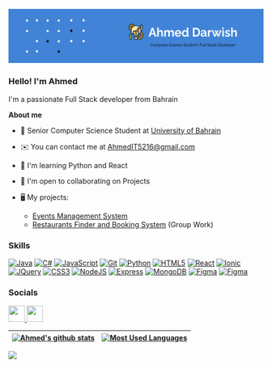 ![Design and Development](./img/Header.png)

### Hello! I'm Ahmed

I'm a passionate Full Stack developer from Bahrain

**About me**

- 💼 Senior Computer Science Student at [University of Bahrain](https://www.uob.edu.bh/)

- ✉️ You can contact me at [AhmedIT5216@gmail.com](AhmedIT5216@gmail.com)

- 🧠 I'm learning Python and React

- 🤝 I'm open to collaborating on Projects

- 🖥️ My projects:
  - [Events Management System](https://event-management-system-ashlw-87142d6f2532.herokuapp.com/)
  - [Restaurants Finder and Booking System](https://resbooking.vercel.app/) (Group Work)

### Skills

<a href="https://developer.mozilla.org/en-US/docs/Web/Java" target="_blank" rel="noreferrer"><img src="https://raw.githubusercontent.com/danielcranney/readme-generator/main/public/icons/skills/java-colored.svg" alt="Java" width="36" height="36"></a>
<a href="https://upload.wikimedia.org/wikipedia/commons/thumb/d/d2/C_Sharp_Logo_2023.svg/128px-C_Sharp_Logo_2023.svg.png" target="_blank" rel="noreferrer"><img src="https://upload.wikimedia.org/wikipedia/commons/thumb/d/d2/C_Sharp_Logo_2023.svg/128px-C_Sharp_Logo_2023.svg.png" alt="C#" width="36" height="36"></a>
<a href="https://developer.mozilla.org/en-US/docs/Web/JavaScript" target="_blank" rel="noreferrer"><img src="https://raw.githubusercontent.com/danielcranney/readme-generator/main/public/icons/skills/javascript-colored.svg" alt="JavaScript" width="36" height="36"></a>
<a href="https://git-scm.com/" target="_blank" rel="noreferrer"><img src="https://raw.githubusercontent.com/danielcranney/readme-generator/main/public/icons/skills/git-colored.svg" alt="Git" width="36" height="36"></a>
<a href="https://www.python.org/" target="_blank" rel="noreferrer"><img src="https://raw.githubusercontent.com/danielcranney/readme-generator/main/public/icons/skills/python-colored.svg" alt="Python" width="36" height="36"></a>
<a href="https://developer.mozilla.org/en-US/docs/Glossary/HTML5" target="_blank" rel="noreferrer"><img src="https://raw.githubusercontent.com/danielcranney/readme-generator/main/public/icons/skills/html5-colored.svg" alt="HTML5" width="36" height="36"></a>
<a href="https://reactjs.org/" target="_blank" rel="noreferrer"><img src="https://raw.githubusercontent.com/danielcranney/readme-generator/main/public/icons/skills/react-colored.svg" alt="React" width="36" height="36"></a>
<a href="https://ionic.io/_next/image?url=https%3A%2F%2Fimages.prismic.io%2Fionicframeworkcom%2F66cfdbef-e59d-463a-8e24-12cb233e9d97_ionic%2Blogo%2Bblue.png&w=128&q=75" target="_blank" rel="noreferrer"><img src="https://ionic.io/_next/image?url=https%3A%2F%2Fimages.prismic.io%2Fionicframeworkcom%2F66cfdbef-e59d-463a-8e24-12cb233e9d97_ionic%2Blogo%2Bblue.png&w=128&q=75" alt="Ionic" width="36" height="36"></a>
<a href="https://jquery.com/" target="_blank" rel="noreferrer"><img src="https://raw.githubusercontent.com/danielcranney/readme-generator/main/public/icons/skills/jquery-colored.svg" alt="JQuery" width="36" height="36"></a>
<a href="https://www.w3.org/TR/CSS/#css" target="_blank" rel="noreferrer"><img src="https://raw.githubusercontent.com/danielcranney/readme-generator/main/public/icons/skills/css3-colored.svg" alt="CSS3" width="36" height="36"></a>
<a href="https://nodejs.org/en/" target="_blank" rel="noreferrer"><img src="https://raw.githubusercontent.com/danielcranney/readme-generator/main/public/icons/skills/nodejs-colored.svg" alt="NodeJS" width="36" height="36"></a>
<a href="https://expressjs.com/" target="_blank" rel="noreferrer"><img src="https://raw.githubusercontent.com/danielcranney/readme-generator/main/public/icons/skills/express-colored.svg" alt="Express" width="36" height="36"></a>
<a href="https://www.mongodb.com/" target="_blank" rel="noreferrer"><img src="https://raw.githubusercontent.com/danielcranney/readme-generator/main/public/icons/skills/mongodb-colored.svg" alt="MongoDB" width="36" height="36"></a>
<a href="https://www.figma.com/" target="_blank" rel="noreferrer"><img src="https://raw.githubusercontent.com/danielcranney/readme-generator/main/public/icons/skills/figma-colored.svg" alt="Figma" width="36" height="36"></a>
<a href="https://arunpotti.files.wordpress.com/2021/12/microsoft_azure.svg_.png?w=1024" target="_blank" rel="noreferrer"><img src="https://arunpotti.files.wordpress.com/2021/12/microsoft_azure.svg_.png?w=1024" alt="Figma" width="36" height="36"></a>

### Socials

<p align="left"> <a href="https://github.com/AhmedAshlw" target="_blank" rel="noreferrer"> <picture> <source media="(prefers-color-scheme: dark)" srcset="https://raw.githubusercontent.com/danielcranney/readme-generator/main/public/icons/socials/github-dark.svg" /> <source media="(prefers-color-scheme: light)" srcset="https://raw.githubusercontent.com/danielcranney/readme-generator/main/public/icons/socials/github.svg" /> <img src="https://raw.githubusercontent.com/danielcranney/readme-generator/main/public/icons/socials/github.svg" width="32" height="32" /> </picture> </a> <a target="_blank" rel="noreferrer" href="www.linkedin.com/in/ahmeddarwish218"><img height="32" width="32" src="https://raw.githubusercontent.com/danielcranney/readme-generator/main/public/icons/socials/linkedin.svg"></a></p>

| <a href="https://github.com/AhmedAshlw/github-readme-stats"><img align="center" src="https://github-readme-stats.vercel.app/api?username=AhmedAshlw&show_icons=true&include_all_commits=true&theme=buefy&hide_border=true" alt="Ahmed's github stats" /></a> | <a href="https://github.com/AhmedAshlw/github-readme-stats"><img align="center" src="https://github-readme-stats.vercel.app/api/top-langs/?username=AhmedAshlw&layout=compact&theme=buefy&hide_border=true" alt="Most Used Languages" /></a> |
| ------------------------------------------------------------------------------------------------------------------------------------------------------------------------------------------------------------------------------------------------------------ | -------------------------------------------------------------------------------------------------------------------------------------------------------------------------------------------------------------------------------------------- |

[![](https://visitcount.itsvg.in/api?id=AhmedAshlw&icon=0&color=1)](https://visitcount.itsvg.in)

